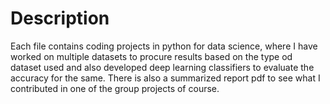 # Description
Each file contains coding projects in python for data science, where I have worked on multiple datasets to procure results based on the type od dataset used and also developed deep learning classifiers to evaluate the accuracy for the same.
There is also a summarized report pdf to see what I contributed in one of the group projects of course.
